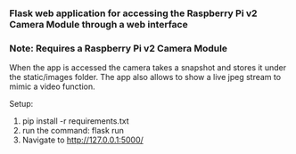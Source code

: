 ### Flask web application for accessing the Raspberry Pi v2 Camera Module through a web interface
### Note: Requires a Raspberry Pi v2 Camera Module

When the app is accessed the camera takes a snapshot and stores it under the static/images folder.
The app also allows to show a live jpeg stream to mimic a video function.




Setup:
1. pip install -r requirements.txt
2. run the command: flask run
3. Navigate to http://127.0.0.1:5000/